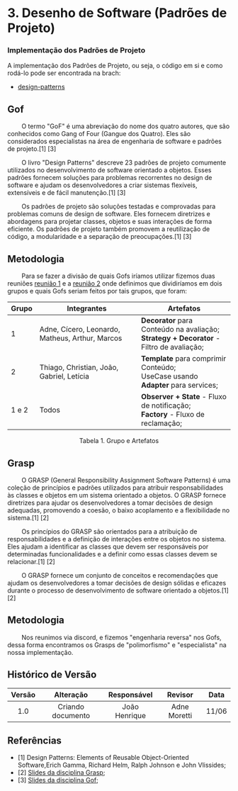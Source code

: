 # 3. Desenho de Software (Padrões de Projeto)

### Implementação dos Padrões de Projeto

A implementação dos Padrões de Projeto, ou seja, o código em si e como rodá-lo pode ser encontrada na brach:

- [design-patterns](https://github.com/UnBArqDsw2023-1/2023.1_G2_ProjetoMercadoLivre/tree/design-patterns/src)

## Gof
&emsp;&emsp; O termo "GoF" é uma abreviação do nome dos quatro autores, que são conhecidos como Gang of Four (Gangue dos Quatro). Eles são considerados especialistas na área de engenharia de software e padrões de projeto.[1] [3]

&emsp;&emsp; O livro "Design Patterns" descreve 23 padrões de projeto comumente utilizados no desenvolvimento de software orientado a objetos. Esses padrões fornecem soluções para problemas recorrentes no design de software e ajudam os desenvolvedores a criar sistemas flexíveis, extensíveis e de fácil manutenção.[1] [3]

&emsp;&emsp; Os padrões de projeto são soluções testadas e comprovadas para problemas comuns de design de software. Eles fornecem diretrizes e abordagens para projetar classes, objetos e suas interações de forma eficiente. Os padrões de projeto também promovem a reutilização de código, a modularidade e a separação de preocupações.[1] [3]

## Metodologia
&emsp;&emsp; Para se fazer a divisão de quais Gofs iríamos utilizar fizemos duas reuniões [reunião 1](/docs/PadroesDeProjeto/AtaReuniao_3005.md) e a  [reunião 2](/docs/PadroesDeProjeto/AtaReuniao_0506.md) onde definimos que dividiríamos em dois grupos e quais Gofs seriam feitos por tais grupos, que foram:

| Grupo | Integrantes | Artefatos |
| - | - | - |
|  1 | Adne, Cícero, Leonardo, Matheus, Arthur, Marcos | **Decorator** para Conteúdo na avaliação;<br>**Strategy + Decorator** - Filtro de avaliação;  |
|  2 | Thiago, Christian, João, Gabriel, Letícia | **Template** para comprimir Conteúdo;<br>UseCase usando **Adapter** para services;  |
| 1 e 2 | Todos | **Observer + State** - Fluxo de notificação;<br>**Factory** - Fluxo de reclamação;|
<p align="center">Tabela 1. Grupo e Artefatos</p>

## Grasp
&emsp;&emsp; O GRASP (General Responsibility Assignment Software Patterns) é uma coleção de princípios e padrões utilizados para atribuir responsabilidades às classes e objetos em um sistema orientado a objetos. O GRASP fornece diretrizes para ajudar os desenvolvedores a tomar decisões de design adequadas, promovendo a coesão, o baixo acoplamento e a flexibilidade no sistema.[1] [2]

&emsp;&emsp; Os princípios do GRASP são orientados para a atribuição de responsabilidades e a definição de interações entre os objetos no sistema. Eles ajudam a identificar as classes que devem ser responsáveis por determinadas funcionalidades e a definir como essas classes devem se relacionar.[1] [2]

&emsp;&emsp; O GRASP fornece um conjunto de conceitos e recomendações que ajudam os desenvolvedores a tomar decisões de design sólidas e eficazes durante o processo de desenvolvimento de software orientado a objetos.[1] [2]

## Metodologia
&emsp;&emsp; Nos reunimos via discord, e fizemos "engenharia reversa" nos Gofs, dessa forma encontramos os Grasps de "polimorfismo" e "especialista" na nossa implementação.
##  Histórico de Versão

| Versão |      Alteração       |                Responsável                 |    Revisor    | Data  |
| :----: | :------------------: | :----------------------------------------: | :-----------: | :---: | 
| 1.0    | Criando documento   | João Henrique | Adne Moretti | 11/06 |

## Referências
- [1] Design Patterns: Elements of Reusable Object-Oriented Software,Erich Gamma, Richard Helm, Ralph Johnson e John Vlissides;
- [2] [Slides da disciplina Grasp](https://aprender3.unb.br/pluginfile.php/2482568/mod_label/intro/Arquitetura%20e%20Desenho%20de%20Software%20-%20Aula%20GRASP%20BASE%20Parte%20I%20-%20Profa.%20Milene.pdf);
- [3] [Slides da disciplina Gof](https://aprender3.unb.br/pluginfile.php/2482569/mod_label/intro/Arquitetura%20e%20Desenho%20de%20Software%20-%20Aula%20GoFs%20Criacionais%20-%20Profa.%20Milene.pdf);
